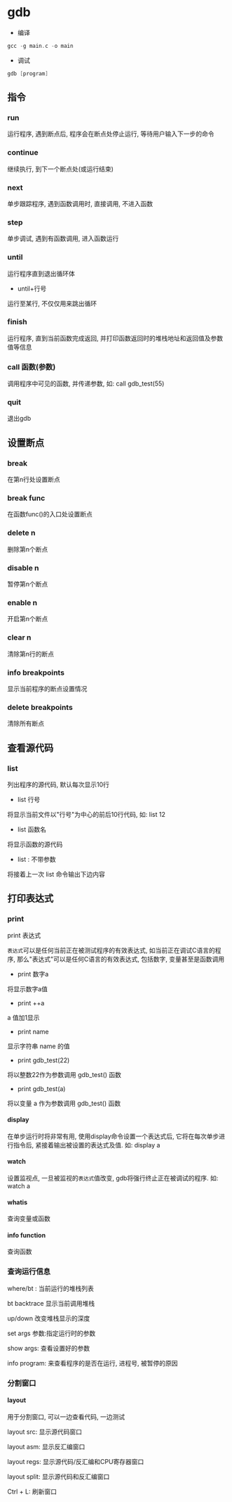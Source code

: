 <!--
 * @Description: 
 * @Version: 1.0
 * @Author: dmjcb
 * @Email:  
 * @Date: 2022-03-12 22:41:18
 * @LastEditors: dmjcb
 * @LastEditTime: 2023-11-23 21:29:15
-->

# gdb

- 编译

```c
gcc -g main.c -o main
```

- 调试

```c
gdb [program]
```

## 指令

### run

运行程序, 遇到断点后, 程序会在断点处停止运行, 等待用户输入下一步的命令

### continue

继续执行, 到下一个断点处(或运行结束)

### next

单步跟踪程序, 遇到函数调用时, 直接调用, 不进入函数

### step

单步调试, 遇到有函数调用, 进入函数运行

### until

运行程序直到退出循环体

- until+行号

运行至某行, 不仅仅用来跳出循环

### finish

运行程序, 直到当前函数完成返回, 并打印函数返回时的堆栈地址和返回值及参数值等信息

### call 函数(参数)

调用程序中可见的函数, 并传递参数, 如: call gdb_test(55)

### quit

退出gdb

## 设置断点

### break

在第n行处设置断点

### break func

在函数func()的入口处设置断点

### delete n

删除第n个断点

### disable n

暂停第n个断点

### enable n

开启第n个断点

### clear n

清除第n行的断点

### info breakpoints

显示当前程序的断点设置情况

### delete breakpoints

清除所有断点

## 查看源代码

### list

列出程序的源代码, 默认每次显示10行

- list 行号

将显示当前文件以"行号"为中心的前后10行代码, 如: list 12

- list 函数名

将显示函数的源代码

- list : 不带参数

将接着上一次 list 命令输出下边内容

## 打印表达式

### print

print 表达式

`表达式`可以是任何当前正在被测试程序的有效表达式, 如当前正在调试C语言的程序, 那么"表达式"可以是任何C语言的有效表达式, 包括数字, 变量甚至是函数调用

- print 数字a

将显示数字a值

- print ++a

a 值加1显示

- print name

显示字符串 name 的值

- print gdb_test(22)

将以整数22作为参数调用 gdb_test() 函数

- print gdb_test(a)

将以变量 a 作为参数调用 gdb_test() 函数

#### display

在单步运行时将非常有用, 使用display命令设置一个表达式后, 它将在每次单步进行指令后, 紧接着输出被设置的表达式及值. 如:  display a

#### watch

设置监视点, 一旦被监视的`表达式`值改变, gdb将强行终止正在被调试的程序. 如:  watch a

#### whatis

查询变量或函数

#### info function

查询函数

### 查询运行信息

where/bt : 当前运行的堆栈列表

bt backtrace 显示当前调用堆栈

up/down 改变堆栈显示的深度

set args 参数:指定运行时的参数

show args: 查看设置好的参数

info program:  来查看程序的是否在运行, 进程号, 被暂停的原因

### 分割窗口

#### layout

用于分割窗口, 可以一边查看代码, 一边测试

layout src: 显示源代码窗口

layout asm: 显示反汇编窗口

layout regs: 显示源代码/反汇编和CPU寄存器窗口

layout split: 显示源代码和反汇编窗口

Ctrl + L: 刷新窗口
